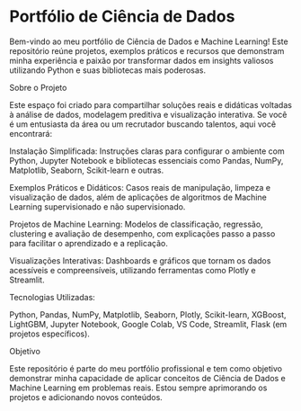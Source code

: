 # Portfólio de Ciência de Dados

Bem-vindo ao meu portfólio de Ciência de Dados e Machine Learning! Este repositório reúne projetos, exemplos práticos e recursos que demonstram minha experiência e paixão por transformar dados em insights valiosos utilizando Python e suas bibliotecas mais poderosas.

Sobre o Projeto

Este espaço foi criado para compartilhar soluções reais e didáticas voltadas à análise de dados, modelagem preditiva e visualização interativa. Se você é um entusiasta da área ou um recrutador buscando talentos, aqui você encontrará:

Instalação Simplificada: Instruções claras para configurar o ambiente com Python, Jupyter Notebook e bibliotecas essenciais como Pandas, NumPy, Matplotlib, Seaborn, Scikit-learn e outras.

Exemplos Práticos e Didáticos: Casos reais de manipulação, limpeza e visualização de dados, além de aplicações de algoritmos de Machine Learning supervisionado e não supervisionado.

Projetos de Machine Learning: Modelos de classificação, regressão, clustering e avaliação de desempenho, com explicações passo a passo para facilitar o aprendizado e a replicação.

Visualizações Interativas: Dashboards e gráficos que tornam os dados acessíveis e compreensíveis, utilizando ferramentas como Plotly e Streamlit.

Tecnologias Utilizadas:

Python, Pandas, NumPy, Matplotlib, Seaborn, Plotly, Scikit-learn, XGBoost, LightGBM, Jupyter Notebook, Google Colab, VS Code, Streamlit, Flask (em projetos específicos).

Objetivo

Este repositório é parte do meu portfólio profissional e tem como objetivo demonstrar minha capacidade de aplicar conceitos de Ciência de Dados e Machine Learning em problemas reais. Estou sempre aprimorando os projetos e adicionando novos conteúdos.

